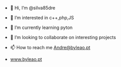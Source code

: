 - 👋 Hi, I’m @silva85dre
- 👀 I’m interested in c++,php,JS
- 🌱 I’m currently learning pyton
- 💞️ I’m looking to collaborate on interesting projects
- 📫 How to reach me Andre@byleao.pt

- www.byleao.pt

<!---
silva85dre/silva85dre is a ✨ special ✨ repository because its `README.md` (this file) appears on your GitHub profile.
You can click the Preview link to take a look at your changes.
--->
